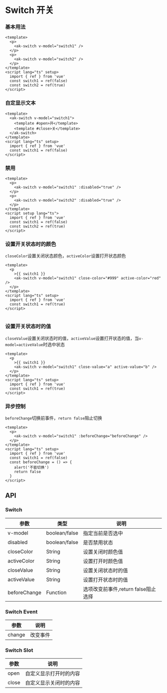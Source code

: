 <!-- Created by 337547038 on 2021/6/15 0015. -->

# Switch 开关

### 基本用法

```vue demo
<template>
  <p>
    <ak-switch v-model="switch1" />
  </p>
  <p>
    <ak-switch v-model="switch2" />
  </p>
</template>
<script lang="ts" setup>
  import { ref } from 'vue'
  const switch1 = ref(false)
  const switch2 = ref(true)
</script>

```

### 自定显示文本

```vue demo
<template>
  <ak-switch v-model="switch1">
    <template #open>开</template>
    <template #close>关</template>
  </ak-switch>
</template>
<script lang="ts" setup>
  import { ref } from 'vue'
  const switch1 = ref(false)
</script>

```

### 禁用

```vue demo
<template>
  <p>
    <ak-switch v-model="switch1" :disabled="true" />
  </p>
  <p>
    <ak-switch v-model="switch2" :disabled="true" />
  </p>
</template>
<script setup lang="ts">
  import { ref } from 'vue'
  const switch1 = ref(false)
  const switch2 = ref(true)
</script>

```

### 设置开关状态时的颜色

`closeColor`设置关闭状态颜色，`activeColor`设置打开状态颜色

```vue demo
<template>
  <p
    >{{ switch1 }}
    <ak-switch v-model="switch1" close-color="#999" active-color="red" />
  </p>
</template>
<script lang="ts" setup>
  import { ref } from 'vue'
  const switch1 = ref(true)
</script>


```

### 设置开关状态时的值

`closeValue`设置关闭状态时的值，`activeValue`设置打开状态的值，当`v-model=activeValue`时选中状态

```vue demo
<template>
  <p
    >{{ switch1 }}
    <ak-switch v-model="switch1" close-value="a" active-value="b" />
  </p>
</template>
<script lang="ts" setup>
  import { ref } from 'vue'
  const switch1 = ref(true)
</script>

```

### 异步控制

`beforeChange`切换前事件，`return false`阻止切换

```vue demo
<template>
  <p>
    <ak-switch v-model="switch1" :beforeChange="beforeChange" />
  </p>
</template>
<script lang="ts" setup>
  import { ref } from 'vue'
  const switch1 = ref(false)
  const beforeChange = () => {
    alert('不能切换')
    return false
  }
</script>

```

## API

### Switch

|参数|类型|说明|
|----------|--------------|--------|
|v-model        | boolean/false  |指定当前是否选中|
|disabled       | boolean/false  |是否禁用状态|
|closeColor     | String         |设置关闭时颜色值|
|activeColor    | String         |设置打开时颜色值|
|closeValue     | String         |设置关闭状态时的值|
|activeValue    | String         |设置打开状态时的值|
|beforeChange   | Function       |选项改变前事件,return false阻止选择|

### Switch Event

|参数|说明|
|----------|--------------|
|change           | 改变事件|

### Switch Slot

|参数|说明|
|----------|--------------|
|open           | 自定义显示打开时的内容|
|close          | 自定义显示关闭时的内容|
